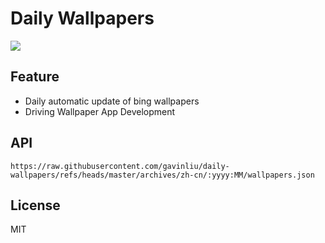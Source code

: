 # Daily Wallpapers
  
![](https://www.bing.com/th?id=OHR.AutumnalEquinoxY25_ZH-CN5692548297_UHD.jpg)

## Feature

- Daily automatic update of bing wallpapers
- Driving Wallpaper App Development

## API

```
https://raw.githubusercontent.com/gavinliu/daily-wallpapers/refs/heads/master/archives/zh-cn/:yyyy:MM/wallpapers.json
```

## License

MIT
  